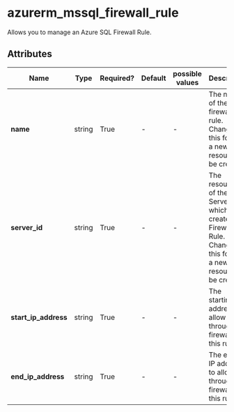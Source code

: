 # azurerm_mssql_firewall_rule

Allows you to manage an Azure SQL Firewall Rule.

## Attributes

| Name | Type | Required? | Default  | possible values | Description |
| ---- | ---- | --------- | -------- | ----------- | ----------- |
| **name** | string | True | -  |  -  | The name of the firewall rule. Changing this forces a new resource to be created. | 
| **server_id** | string | True | -  |  -  | The resource ID of the SQL Server on which to create the Firewall Rule. Changing this forces a new resource to be created. | 
| **start_ip_address** | string | True | -  |  -  | The starting IP address to allow through the firewall for this rule. | 
| **end_ip_address** | string | True | -  |  -  | The ending IP address to allow through the firewall for this rule. | 

